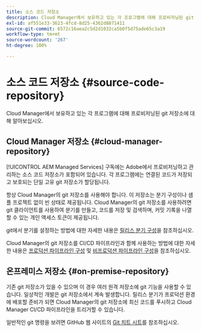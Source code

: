 ```yaml
---
title: 소스 코드 저장소
description: Cloud Manager에서 보유하고 있는 각 프로그램에 대해 프로비저닝된 git 저장소에 대해 알아보십시오.
exl-id: af551e33-3623-4fcd-8d25-4362d8871411
source-git-commit: 6572c16aea2c5d2d1032ca5b0f5d75ade65c3a19
workflow-type: tm+mt
source-wordcount: '267'
ht-degree: 100%

---
```



# 소스 코드 저장소 {#source-code-repository}

Cloud Manager에서 보유하고 있는 각 프로그램에 대해 프로비저닝된 git 저장소에 대해 알아보십시오.

## Cloud Manager 저장소 {#cloud-manager-repository}

[!UICONTROL AEM Managed Services] 구독에는 Adobe에서 프로비저닝하고 관리하는 소스 코드 저장소가 포함되어 있습니다. 각 프로그램에는 연결된 코드가 저장되고 보호되는 단일 고유 git 저장소가 할당됩니다.

항상 Cloud Manager의 git 저장소를 사용해야 합니다. 이 저장소는 분기 구성이나 샘플 프로젝트 없이 빈 상태로 제공됩니다. Cloud Manager의 git 저장소를 사용하려면 git 클라이언트를 사용하여 분기를 만들고, 코드를 저장 및 검색하며, 커밋 기록을 나열할 수 있는 개인 액세스 토큰이 제공됩니다.

git에서 분기를 설정하는 방법에 대한 자세한 내용은 [릴리스 분기 구성](/help/getting-started/configuring-branches.md)을 참조하십시오.

Cloud Manager의 git 저장소를 CI/CD 파이프라인과 함께 사용하는 방법에 대한 자세한 내용은 [프로덕션 파이프라인 구성](/help/using/production-pipelines.md) 및 [비프로덕션 파이프라인 구성](/help/using/non-production-pipelines.md)을 참조하십시오.

## 온프레미스 저장소 {#on-premise-repository}

기존 git 저장소가 있을 수 있으며 이 경우 여러 원격 저장소에 git 기능을 사용할 수 있습니다. 일상적인 개발은 git 저장소에서 계속 발생합니다. 릴리스 분기가 프로덕션 환경에 배포할 준비가 되면 Cloud Manager의 git 저장소에 최신 코드를 푸시하고 Cloud Manager CI/CD 파이프라인을 트리거할 수 있습니다.

일반적인 git 명령을 보려면 GitHub 웹 사이트의 [Git 치트 시트](https://education.github.com/git-cheat-sheet-education.pdf)를 참조하십시오.
